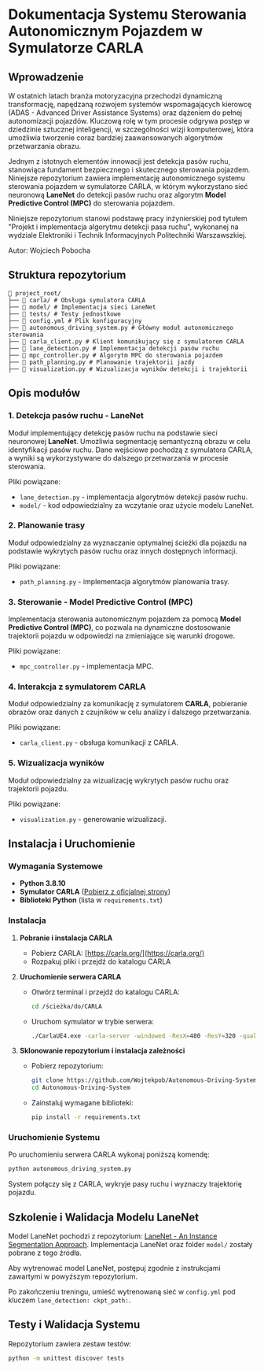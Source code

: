 # Dokumentacja Systemu Sterowania Autonomicznym Pojazdem w Symulatorze CARLA

## Wprowadzenie

W ostatnich latach branża motoryzacyjna przechodzi dynamiczną transformację, napędzaną rozwojem systemów wspomagających kierowcę (ADAS - Advanced Driver Assistance Systems) oraz dążeniem do pełnej autonomizacji pojazdów. Kluczową rolę w tym procesie odgrywa postęp w dziedzinie sztucznej inteligencji, w szczególności wizji komputerowej, która umożliwia tworzenie coraz bardziej zaawansowanych algorytmów przetwarzania obrazu.

Jednym z istotnych elementów innowacji jest detekcja pasów ruchu, stanowiąca fundament bezpiecznego i skutecznego sterowania pojazdem. Niniejsze repozytorium zawiera implementację autonomicznego systemu sterowania pojazdem w symulatorze CARLA, w którym wykorzystano sieć neuronową **LaneNet** do detekcji pasów ruchu oraz algorytm **Model Predictive Control (MPC)** do sterowania pojazdem.

Niniejsze repozytorium stanowi podstawę pracy inżynierskiej pod tytułem "Projekt i implementacja algorytmu detekcji pasa ruchu", wykonanej na wydziale Elektroniki i Technik Informacyjnych Politechniki Warszawszkiej.

Autor: Wojciech Pobocha

## Struktura repozytorium
```
📂 project_root/
├── 📂 carla/ # Obsługa symulatora CARLA
├── 📂 model/ # Implementacja sieci LaneNet
├── 📂 tests/ # Testy jednostkowe
├── 📝 config.yml # Plik konfiguracyjny
├── 🐍 autonomous_driving_system.py # Główny moduł autonomicznego sterowania
├── 🐍 carla_client.py # Klient komunikujący się z symulatorem CARLA
├── 🐍 lane_detection.py # Implementacja detekcji pasów ruchu
├── 🐍 mpc_controller.py # Algorytm MPC do sterowania pojazdem
├── 🐍 path_planning.py # Planowanie trajektorii jazdy
├── 🐍 visualization.py # Wizualizacja wyników detekcji i trajektorii
```

## Opis modułów

### 1. **Detekcja pasów ruchu - LaneNet**

Moduł implementujący detekcję pasów ruchu na podstawie sieci neuronowej **LaneNet**. Umożliwia segmentację semantyczną obrazu w celu identyfikacji pasów ruchu. Dane wejściowe pochodzą z symulatora CARLA, a wyniki są wykorzystywane do dalszego przetwarzania w procesie sterowania.

Pliki powiązane:

- `lane_detection.py` - implementacja algorytmów detekcji pasów ruchu.
- `model/` - kod odpowiedzialny za wczytanie oraz użycie modelu LaneNet.

### 2. **Planowanie trasy**

Moduł odpowiedzialny za wyznaczanie optymalnej ścieżki dla pojazdu na podstawie wykrytych pasów ruchu oraz innych dostępnych informacji.

Pliki powiązane:

- `path_planning.py` - implementacja algorytmów planowania trasy.

### 3. **Sterowanie - Model Predictive Control (MPC)**

Implementacja sterowania autonomicznym pojazdem za pomocą **Model Predictive Control (MPC)**, co pozwala na dynamiczne dostosowanie trajektorii pojazdu w odpowiedzi na zmieniające się warunki drogowe.

Pliki powiązane:

- `mpc_controller.py` - implementacja MPC.

### 4. **Interakcja z symulatorem CARLA**

Moduł odpowiedzialny za komunikację z symulatorem **CARLA**, pobieranie obrazów oraz danych z czujników w celu analizy i dalszego przetwarzania.

Pliki powiązane:

- `carla_client.py` - obsługa komunikacji z CARLA.

### 5. **Wizualizacja wyników**

Moduł odpowiedzialny za wizualizację wykrytych pasów ruchu oraz trajektorii pojazdu.

Pliki powiązane:

- `visualization.py` - generowanie wizualizacji.

## Instalacja i Uruchomienie

### Wymagania Systemowe

- **Python 3.8.10**
- **Symulator CARLA** ([Pobierz z oficjalnej strony](https://carla.org/))
- **Biblioteki Python** (lista w `requirements.txt`)

### Instalacja

1. **Pobranie i instalacja CARLA**
   - Pobierz CARLA: [https://carla.org/](https://carla.org/)
   - Rozpakuj pliki i przejdź do katalogu CARLA

2. **Uruchomienie serwera CARLA**
   - Otwórz terminal i przejdź do katalogu CARLA:
     ```bash
     cd /ścieżka/do/CARLA
     ```
   - Uruchom symulator w trybie serwera:
     ```bash
     ./CarlaUE4.exe -carla-server -windowed -ResX=480 -ResY=320 -quality-level=Low -benchmark -fps=10
     ```

3. **Sklonowanie repozytorium i instalacja zależności**
   - Pobierz repozytorium:
     ```bash
     git clone https://github.com/Wojtekpob/Autonomous-Driving-System.git
     cd Autonomous-Driving-System
     ```
   - Zainstaluj wymagane biblioteki:
     ```bash
     pip install -r requirements.txt
     ```

### Uruchomienie Systemu

Po uruchomieniu serwera CARLA wykonaj poniższą komendę:
```bash
python autonomous_driving_system.py
```
System połączy się z CARLA, wykryje pasy ruchu i wyznaczy trajektorię pojazdu.

## Szkolenie i Walidacja Modelu LaneNet

Model LaneNet pochodzi z repozytorium: [LaneNet - An Instance Segmentation Approach](https://github.com/ShenhanQian/Lane_Detection-An_Instance_Segmentation_Approach). Implementacja LaneNet oraz folder `model/` zostały pobrane z tego źródła.

Aby wytrenować model LaneNet, postępuj zgodnie z instrukcjami zawartymi w powyższym repozytorium.

Po zakończeniu treningu, umieść wytrenowaną sieć w `config.yml` pod kluczem `lane_detection: ckpt_path:`.

## Testy i Walidacja Systemu

Repozytorium zawiera zestaw testów:
```bash
python -m unittest discover tests
```